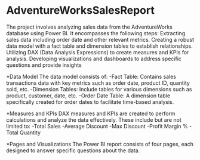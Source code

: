 # AdventureWorksSalesReport
The project involves analyzing sales data from the AdventureWorks database using Power BI. It encompasses the following steps:
Extracting sales data including order date and other relevant metrics.
Creating a robust data model with a fact table and dimension tables to establish relationships.
Utilizing DAX (Data Analysis Expressions) to create measures and KPIs for analysis.
Developing visualizations and dashboards to address specific questions and provide insights

*Data Model
The data model consists of:
-Fact Table: Contains sales transactions data with key metrics such as order date, product ID, quantity sold, etc.
-Dimension Tables: Include tables for various dimensions such as product, customer, date, etc.
-Order Date Table: A dimension table specifically created for order dates to facilitate time-based analysis.

*Measures and KPIs
DAX measures and KPIs are created to perform calculations and analyze the data effectively. These include but are not limited to:
-Total Sales
-Average Discount
-Max Discount
-Profit Margin %
-Total Quantity

*Pages and Visualizations
The Power BI report consists of four pages, each designed to answer specific questions about the data. 
